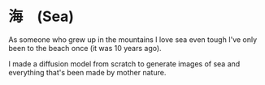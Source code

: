 # 海　(Sea)

As someone who grew up in the mountains I love sea even tough I've only been to the beach once (it was 10 years ago).

I made a diffusion model from scratch to generate images of sea and everything that's been made by mother nature.
